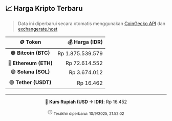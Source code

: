 

<!-- HARGA_KRIPTO -->
## 📈 Harga Kripto Terbaru

> Data ini diperbarui secara otomatis menggunakan [CoinGecko API](https://www.coingecko.com/) dan [exchangerate.host](https://exchangerate.host/)

<div align="center">

| 🪙 Token | 💰 Harga (IDR) |
|:------:|---------------:|
| 🟠 **Bitcoin (BTC)**   | Rp 1.875.539.579 |
| 🔵 **Ethereum (ETH)**  | Rp 72.614.552 |
| 🟣 **Solana (SOL)**    | Rp 3.674.012 |
| 🟢 **Tether (USDT)**   | Rp 16.462 |

---

💱 **Kurs Rupiah (USD → IDR)**: Rp 16.452

🕒 <sub>Terakhir diperbarui: 10/9/2025, 21.52.02</sub>

</div>
<!-- /HARGA_KRIPTO -->